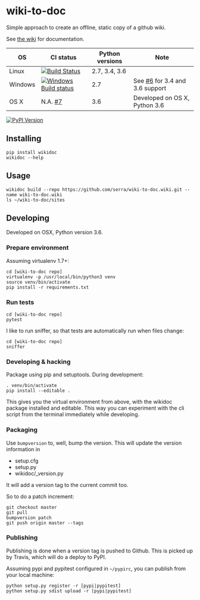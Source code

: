 # wiki-to-doc

Simple approach to create an offline, static copy of a github wiki.

See [the wiki](https://github.com/serra/wiki-to-doc/wiki) for documentation.

| OS | CI status | Python versions | Note |
|---|---|---|---|
| Linux | [![Build Status][travis-img]][travis-link] | 2.7, 3.4, 3.6 | |
| Windows | [![Windows Build status][appveyor-img]][appveyor-link] | 2.7 | See [#6] for 3.4 and 3.6 support |
| OS X | N.A. [#7] | 3.6 | Developed on OS X, Python 3.6 |

[![PyPI Version][pypi-v-image]][pypi-v-link]

[pypi-v-image]: https://img.shields.io/pypi/v/wikidoc.png
[pypi-v-link]: https://pypi.python.org/pypi/wikidoc
[travis-img]: https://travis-ci.org/serra/wiki-to-doc.svg?branch=master
[travis-link]: https://travis-ci.org/serra/wiki-to-doc
[appveyor-img]: https://ci.appveyor.com/api/projects/status/llriy5we778rua1h?svg=true
[appveyor-link]: https://ci.appveyor.com/project/serra/wiki-to-doc
[#6]: https://github.com/serra/wiki-to-doc/issues/6
[#7]: https://github.com/serra/wiki-to-doc/issues/7

## Installing

```
pip install wikidoc
wikidoc --help
```

## Usage

```
wikidoc build --repo https://github.com/serra/wiki-to-doc.wiki.git --name wiki-to-doc.wiki
ls ~/wiki-to-doc/sites
```

## Developing

Developed on OSX, Python version 3.6.

### Prepare environment

Assuming virtualenv 1.7+:

```
cd [wiki-to-doc repo]
virtualenv -p /usr/local/bin/python3 venv
source venv/bin/activate
pip install -r requirements.txt
```

### Run tests

```
cd [wiki-to-doc repo]
pytest
```

I like to run sniffer, so that tests are automatically run when files change:

```
cd [wiki-to-doc repo]
sniffer
```

### Developing & hacking

Package using pip and setuptools. During development:

```
. venv/bin/activate
pip install --editable .

```

This gives you the virtual environment from above,
with the wikidoc package installed and editable.
This way you can experiment with the cli script from the terminal 
immediately while developing.

### Packaging

Use `bumpversion` to, well, bump the version.
This will update the version information in 

 * setup.cfg
 * setup.py
 * wikidoc/_version.py

It will add a version tag to the current commit too.

So to do a patch increment:

```
git checkout master
git pull
bumpversion patch
git push origin master --tags

```

<!--
#### some notes on versioning ...

Do not: 

 * set `__version__` in `__init__.py`
 * import your module code from within `setup.py`

See [here](https://stackoverflow.com/questions/2058802/how-can-i-get-the-version-defined-in-setup-py-setuptools-in-my-package) 
and [here](https://stackoverflow.com/questions/458550/standard-way-to-embed-version-into-python-package) for details.

Also interesting [PEP 396], [PEP 440] and the [bumpversion] script.

 [PEP 396]: https://www.python.org/dev/peps/pep-0396/
 [PEP 440]: https://www.python.org/dev/peps/pep-0440/
 [bumpversion]: https://pypi.python.org/pypi/bumpversion
-->

### Publishing

Publishing is done when a version tag is pushed to Github.
This is picked up by Travis, which will do a deploy to PyPI.

Assuming pypi and pypitest configured in `~/pypirc`,
you can publish from your local machine:

```
python setup.py register -r [pypi|pypitest]
python setup.py sdist upload -r [pypi|pypitest]
```

[Peter Downs]: http://peterdowns.com/posts/first-time-with-pypi.html



